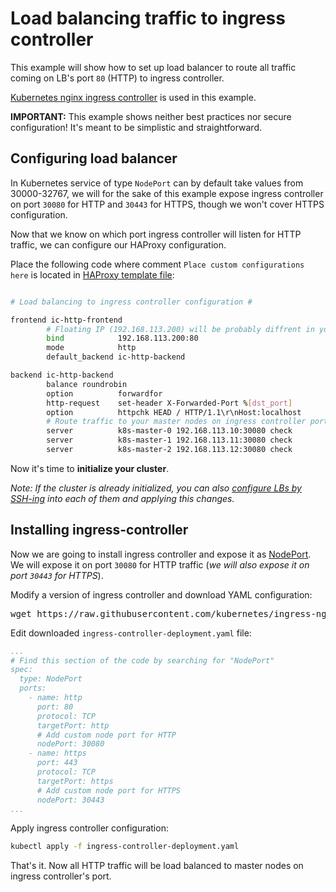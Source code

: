 # Load balancing traffic to ingress controller

This example will show how to set up load balancer to route all traffic coming on LB's port `80` (HTTP) to ingress controller.

[Kubernetes nginx ingress controller](https://github.com/kubernetes/ingress-nginx) is used in this example.

**IMPORTANT:** This example shows neither best practices nor secure configuration! It's meant to be simplistic and straightforward.

## Configuring load balancer

In Kubernetes service of type `NodePort` can by default take values from 30000-32767, 
we will for the sake of this example expose ingress controller on port `30080` for HTTP and `30443` for HTTPS, though we won't cover HTTPS configuration.

Now that we know on which port ingress controller will listen for HTTP traffic, we can configure our HAProxy configuration.

Place the following code where comment `Place custom configurations here` is located in [HAProxy template file](../../templates/haproxy.tpl):
```bash

# Load balancing to ingress controller configuration #

frontend ic-http-frontend
        # Floating IP (192.168.113.200) will be probably diffrent in your configuration. 
        bind            192.168.113.200:80
        mode            http
        default_backend ic-http-backend

backend ic-http-backend           
        balance roundrobin
        option          forwardfor
        http-request    set-header X-Forwarded-Port %[dst_port]
        option          httpchk HEAD / HTTP/1.1\r\nHost:localhost
        # Route traffic to your master nodes on ingress controller port
        server          k8s-master-0 192.168.113.10:30080 check
        server          k8s-master-1 192.168.113.11:30080 check
        server          k8s-master-2 192.168.113.12:30080 check
```

Now it's time to **initialize your cluster**.

*Note: If the cluster is already initialized, you can also [configure LBs by SSH-ing](https://github.com/MusicDin/terraform-kvm-kubespray/blob/master/docs/load-balancer.md#modifying-load-balancers-configuration-over-ssh) into each of them and applying this changes.*

## Installing ingress-controller

Now we are going to install ingress controller and expose it as [NodePort](https://kubernetes.io/docs/concepts/services-networking/service/#nodeport). 
We will expose it on port `30080` for HTTP traffic (*we will also expose it on port `30443` for HTTPS*). 

Modify a version of ingress controller and download YAML configuration:
<pre>
wget https://raw.githubusercontent.com/kubernetes/ingress-nginx/controller-v<b>0.35.0</b>/deploy/static/provider/baremetal/deploy.yaml -O ingress-controller-deployment.yaml
</pre>

Edit downloaded `ingress-controller-deployment.yaml` file:
```yaml
...
# Find this section of the code by searching for "NodePort"
spec:
  type: NodePort
  ports:
    - name: http
      port: 80
      protocol: TCP
      targetPort: http
      # Add custom node port for HTTP
      nodePort: 30080
    - name: https
      port: 443
      protocol: TCP
      targetPort: https
      # Add custom node port for HTTPS
      nodePort: 30443
...
```

Apply ingress controller configuration:
```bash
kubectl apply -f ingress-controller-deployment.yaml
``` 

That's it. Now all HTTP traffic will be load balanced to master nodes on ingress controller's port. 
